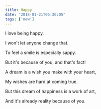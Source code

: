```yaml
---
title: Happy
date: "2018-01-21T06:30:05"
tags: ['new']
---
```


I love being happy.

I won't let anyone change that.

To feel a smile is especially sappy.

But it's because of you, and that's fact!

A dream is a wish you make with your heart,

My wishes are hard at coming true.

But this dream of happiness is a work of art,

And it's already reality because of you.

